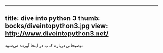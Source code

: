 ----------
title: dive into python 3
thumb: books/diveintopython3.jpg
view: http://www.diveintopython3.net/
----------
توضیحاتی درباره کتاب در اینجا آورده می‌شود
